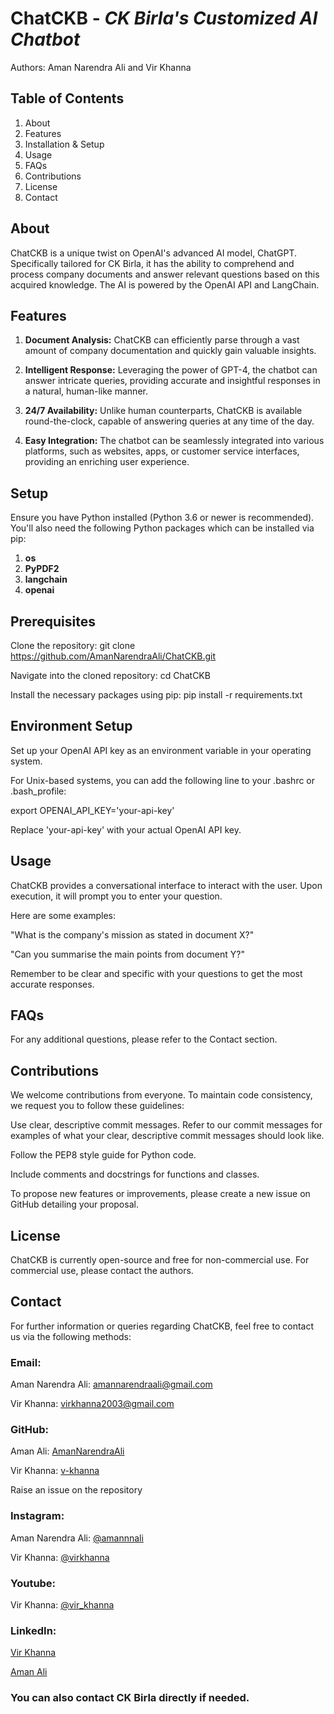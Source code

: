 # **ChatCKB** - _CK Birla's Customized AI Chatbot_

Authors: Aman Narendra Ali and Vir Khanna

## Table of Contents

1. About
2. Features
3. Installation & Setup
4. Usage
5. FAQs
6. Contributions
7. License
8. Contact

## About

ChatCKB is a unique twist on OpenAI's advanced AI model, ChatGPT. Specifically tailored for CK Birla, it has the ability to comprehend and process company documents and answer relevant questions based on this acquired knowledge. The AI is powered by the OpenAI API and LangChain.

## Features

1. **Document Analysis:** ChatCKB can efficiently parse through a vast amount of company documentation and quickly gain valuable insights.

2. **Intelligent Response:** Leveraging the power of GPT-4, the chatbot can answer intricate queries, providing accurate and insightful responses in a natural, human-like manner.

3. **24/7 Availability:** Unlike human counterparts, ChatCKB is available round-the-clock, capable of answering queries at any time of the day.

4. **Easy Integration:** The chatbot can be seamlessly integrated into various platforms, such as websites, apps, or customer service interfaces, providing an enriching user experience.

## Setup
Ensure you have Python installed (Python 3.6 or newer is recommended). You'll also need the following Python packages which can be installed via pip:

1. **os**
2. **PyPDF2**
3. **langchain**
4. **openai**

## Prerequisites

Clone the repository: git clone https://github.com/AmanNarendraAli/ChatCKB.git

Navigate into the cloned repository: cd ChatCKB

Install the necessary packages using pip: pip install -r requirements.txt

## Environment Setup

Set up your OpenAI API key as an environment variable in your operating system.

For Unix-based systems, you can add the following line to your .bashrc or .bash_profile:

export OPENAI_API_KEY='your-api-key'

Replace 'your-api-key' with your actual OpenAI API key.

## Usage

ChatCKB provides a conversational interface to interact with the user. Upon execution, it will prompt you to enter your question. 

Here are some examples:

"What is the company's mission as stated in document X?"

"Can you summarise the main points from document Y?"

Remember to be clear and specific with your questions to get the most accurate responses.

## FAQs

For any additional questions, please refer to the Contact section.

## Contributions

We welcome contributions from everyone. To maintain code consistency, we request you to follow these guidelines:

Use clear, descriptive commit messages. Refer to our commit messages for examples of what your clear, descriptive commit messages should look like.

Follow the PEP8 style guide for Python code.

Include comments and docstrings for functions and classes.

To propose new features or improvements, please create a new issue on GitHub detailing your proposal.

## License

ChatCKB is currently open-source and free for non-commercial use. For commercial use, please contact the authors.

## Contact

For further information or queries regarding ChatCKB, feel free to contact us via the following methods:

### Email:

Aman Narendra Ali: amannarendraali@gmail.com

Vir Khanna: virkhanna2003@gmail.com

### GitHub:

Aman Ali: [AmanNarendraAli](https://github.com/AmanNarendraAli)

Vir Khanna: [v-khanna](https://github.com/v-khanna)

Raise an issue on the repository

### Instagram:

Aman Narendra Ali: [@amannnali](https://instagram.com/amannnali)

Vir Khanna: [@virkhanna](https://instagram.com/virkhanna)

### Youtube:

Vir Khanna: [@vir_khanna](https://youtube.com/@vir_khanna)

### LinkedIn:

[Vir Khanna](https://linkedin.com/in/virkhanna/)

[Aman Ali](https://www.linkedin.com/in/amannarendraali/)

### You can also contact CK Birla directly if needed.